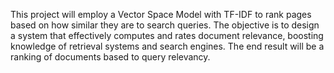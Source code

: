 This project will employ a Vector Space Model with TF-IDF to rank pages based on how similar they are to search queries. The objective is to design a system that effectively computes and rates document relevance, boosting knowledge of retrieval systems and search engines. The end result will be a ranking of documents based to query relevancy.
